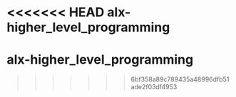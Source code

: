 <<<<<<< HEAD
alx-higher_level_programming
=======
# alx-higher_level_programming
>>>>>>> 6bf358a89c789435a48996dfb51ade2f03df4953
